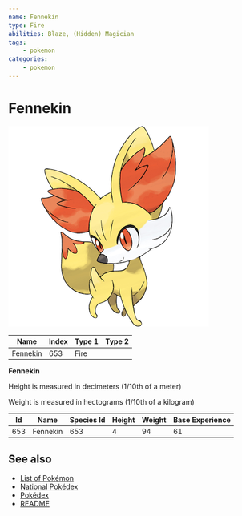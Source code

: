 ```yaml
---
name: Fennekin
type: Fire
abilities: Blaze, (Hidden) Magician
tags:
    - pokemon
categories:
    - pokemon
---
```


# Fennekin


![Fennekin](images/653.png)

| **Name** | **Index** | **Type 1** | **Type 2** |
|----|----|----|----|
| Fennekin | 653 | Fire  |  |

**Fennekin** 


Height is measured in decimeters (1/10th of a meter)

Weight is measured in hectograms (1/10th of a kilogram)

| **Id** | **Name** | **Species Id** | **Height** | **Weight** | **Base Experience** |
|--------|----------|----------------|------------|------------|---------------------|
| 653 | Fennekin | 653 | 4 | 94 | 61 |


## See also

- [List of Pokémon](../pokemon.md)
- [National Pokédex](../national_pokedex.md)
- [Pokédex](../pokedex.md)
- [README](../README.md)
